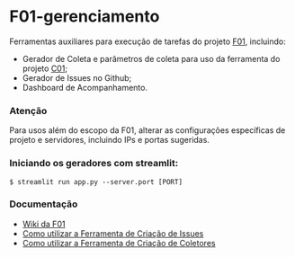 # F01-gerenciamento

Ferramentas auxiliares para execução de tarefas do projeto [F01](https://github.com/MPMG-DCC-UFMG/F01), incluindo:
  * Gerador de Coleta e parâmetros de coleta para uso da ferramenta do projeto [C01](https://github.com/MPMG-DCC-UFMG/F01);
  * Gerador de Issues no Github;
  * Dashboard de Acompanhamento.

### Atenção
Para usos além do escopo da F01, alterar as configurações específicas de projeto e servidores, incluindo IPs e portas sugeridas.

### Iniciando os geradores com streamlit:

```
$ streamlit run app.py --server.port [PORT]
```

### Documentação
  * [Wiki da F01](https://github.com/MPMG-DCC-UFMG/F01/wiki)
  * [Como utilizar a Ferramenta de Criação de Issues](https://github.com/MPMG-DCC-UFMG/F01/wiki/Como-utilizar-a-ferramenta-de-cria%C3%A7%C3%A3o-de-issues)
  * [Como utilizar a Ferramenta de Criação de Coletores](https://github.com/MPMG-DCC-UFMG/F01/wiki/Generaliza%C3%A7%C3%A3o-de-configura%C3%A7%C3%A3o-de-coleta-e-cria%C3%A7%C3%A3o-de-coletores)
